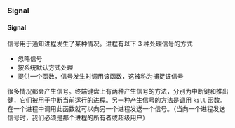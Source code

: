 ### Signal

#### Signal

信号用于通知进程发生了某种情况。进程有以下 3 种处理信号的方式

* 忽略信号
* 按系统默认方式处理
* 提供一个函数，信号发生时调用该函数，这被称为捕捉该信号

很多情况都会产生信号。终端键盘上有两种产生信号的方法，分别为中断键和推出健，它们被用于中断当前运行的进程。另一种产生信号的方法是调用 `kill` 函数。在一个进程中调用此函数就可以向另一个进程发送一个信号。（当向一个进程发送信号时，我们必须是那个进程的所有者或超级用户）

